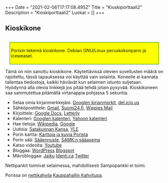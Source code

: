 +++
Date = "2021-02-06T17:17:08.495Z"
Title = "Kioskiporttaali2"
Description = "Kioskiporttaali2"
Luokat = []
+++

Kioskikone
----------

<div style="float:right; border:thin solid green; background-color:yellow; margin:1em; padding:0.25em;">

Porixin tekemä kioskikone. Debian GNU/Linux peruskokonpano ja iceweasel.

</div>

Tämä on niin sanottu kioskikone. Käytettävissä olevien sovellusten määrä
on rajoitettu, tässä tapauksessa voi käyttää vain selainta. Koneelle ei
kannata tallentaa tiedostoja, kaikki häviävät kun selaimen istunto
suljetaan. Hyödynnä alla olevia linkkejä jos pitää tehdä jotain pysyvää.
Kioskikoneen saa sammutettua pitämällä virtanappia pohjassa 5 sekuntia.

-   Selaa omia kirjanmerkkejäsi: [Googlen
    kirjanmerkit](http://www.google.com/bookmarks/),
    [del.icio.us](http://del.icio.us/)
-   Sähköpostittele: [Gmail](http://www.gmail.com),
    [Suomi24.fi](http://posti.suomi24.fi/), [Wippies
    Mail](http://www.wippies.com/mail.phtml?l=fi_FI_WIPPIES)
-   Kirjoittele: [Google Docs](http://docs.google.com),
    [Letterly](http://letterly.com)
-   Kalenteri: [Googlen kalenteri](http://www.google.com/calendar),
    [Yahoon kalenteri](http://calendar.yahoo.com/)
-   Hae tietoja: [Wikipedia](http://wikipedia.fi),
    [Google](http://google.fi/)
-   Uutisia: [Satakunnan Kansa](http://www.sk24.fi/),
    [YLE](http://www.yle.fi/uutiset)
-   Porin kartta: [Karttoja ja kuvia
    Porista](http://www.pori.fi/kartta/)
-   Porin sää:
    [Sääennuste](http://www.fmi.fi/saa/paikalli.html?kunta=Pori),
    [SAMK:n sääasema](http://weather.tp.spt.fi/)
-   Katso videoita: [Youtube](http://www.youtube.com)
-   Bloggaa: [WordPress](http://wordpress.com)
    [Blogspot](http://blogspot.com)
-   Mikrobloggaa: [Jaiku](http://jaiku.com)
    [Identi.ca](http://identi.ca) [Twitter](http://twitter.com)

Nettipankit toimivat selaimessa, mahdollisesti Sampopankki ei toimi.

Porissa on [nettikahvila](http://fi.wikipedia.org/wiki/Nettikahvila)
[Kauppahallin
Kahvitupa](http://www.porinkauppahalli.fi/index.php?pinc=4).


